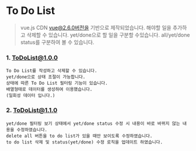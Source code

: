 # To Do List

> vue.js CDN vue@2.6.0버전을 기반으로 제작되었습니다.
> 해야할 일을 추가하고 삭제할 수 있습니다.
> yet/done으로 할 일을 구분할 수있습니다.
> all/yet/done status를 구분하여 볼 수 있습니다.

### 1. ToDoList@1.0.0

```
To Do List를 작성하고 삭제할 수 있습니다.
yet/done으로 상태 조절이 가능합니다.
상태에 따른 To Do List 필터링 기능이 있습니다.
배열형태로 데이터를 생성하여 이용했습니다.
(일회성 데이터 입니다.)
```

### 2. ToDoList@1.1.0

```
yet/done 필터링 보기 상태에서 yet/done status 수정 시 내용이 바로 바뀌지 않는 내용을 수정하였습니다.
delete all 버튼을 to do list가 있을 때만 보이도록 수정하였습니다.
to do list 삭제 및 status(yet/done) 수정 로직을 업데이트 하였습니다.
```
